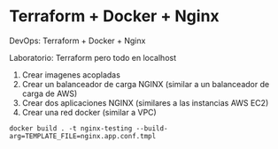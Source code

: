 # Terraform + Docker + Nginx
DevOps: Terraform + Docker + Nginx

Laboratorio: Terraform pero todo en localhost

1. Crear imagenes acopladas
2. Crear un balanceador de carga NGINX (similar a un balanceador de carga de AWS)
3. Crear dos aplicaciones NGINX (similares a las instancias AWS EC2)
4. Crear una red docker (similar a VPC)

`
docker build . -t nginx-testing --build-arg=TEMPLATE_FILE=nginx.app.conf.tmpl
`